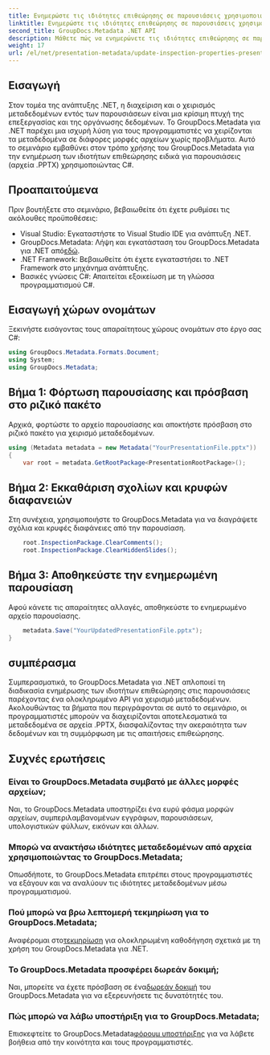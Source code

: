 ```yaml
---
title: Ενημερώστε τις ιδιότητες επιθεώρησης σε παρουσιάσεις χρησιμοποιώντας .NET
linktitle: Ενημερώστε τις ιδιότητες επιθεώρησης σε παρουσιάσεις χρησιμοποιώντας .NET
second_title: GroupDocs.Metadata .NET API
description: Μάθετε πώς να ενημερώνετε τις ιδιότητες επιθεώρησης σε παρουσιάσεις χρησιμοποιώντας .NET με GroupDocs.Metadata. Εύκολος, αποτελεσματικός χειρισμός μεταδεδομένων για αρχεία .PPTX.
weight: 17
url: /el/net/presentation-metadata/update-inspection-properties-presentations/
---
```

## Εισαγωγή
Στον τομέα της ανάπτυξης .NET, η διαχείριση και ο χειρισμός μεταδεδομένων εντός των παρουσιάσεων είναι μια κρίσιμη πτυχή της επεξεργασίας και της οργάνωσης δεδομένων. Το GroupDocs.Metadata για .NET παρέχει μια ισχυρή λύση για τους προγραμματιστές να χειρίζονται τα μεταδεδομένα σε διάφορες μορφές αρχείων χωρίς προβλήματα. Αυτό το σεμινάριο εμβαθύνει στον τρόπο χρήσης του GroupDocs.Metadata για την ενημέρωση των ιδιοτήτων επιθεώρησης ειδικά για παρουσιάσεις (αρχεία .PPTX) χρησιμοποιώντας C#.
## Προαπαιτούμενα
Πριν βουτήξετε στο σεμινάριο, βεβαιωθείτε ότι έχετε ρυθμίσει τις ακόλουθες προϋποθέσεις:
- Visual Studio: Εγκαταστήστε το Visual Studio IDE για ανάπτυξη .NET.
-  GroupDocs.Metadata: Λήψη και εγκατάσταση του GroupDocs.Metadata για .NET από[εδώ](https://releases.groupdocs.com/metadata/net/).
- .NET Framework: Βεβαιωθείτε ότι έχετε εγκαταστήσει το .NET Framework στο μηχάνημα ανάπτυξης.
- Βασικές γνώσεις C#: Απαιτείται εξοικείωση με τη γλώσσα προγραμματισμού C#.

## Εισαγωγή χώρων ονομάτων
Ξεκινήστε εισάγοντας τους απαραίτητους χώρους ονομάτων στο έργο σας C#:
```csharp
using GroupDocs.Metadata.Formats.Document;
using System;
using GroupDocs.Metadata;
```
## Βήμα 1: Φόρτωση παρουσίασης και πρόσβαση στο ριζικό πακέτο
Αρχικά, φορτώστε το αρχείο παρουσίασης και αποκτήστε πρόσβαση στο ριζικό πακέτο για χειρισμό μεταδεδομένων.

```csharp
using (Metadata metadata = new Metadata("YourPresentationFile.pptx"))
{
    var root = metadata.GetRootPackage<PresentationRootPackage>();
```
## Βήμα 2: Εκκαθάριση σχολίων και κρυφών διαφανειών
Στη συνέχεια, χρησιμοποιήστε το GroupDocs.Metadata για να διαγράψετε σχόλια και κρυφές διαφάνειες από την παρουσίαση.

```csharp
    root.InspectionPackage.ClearComments();
    root.InspectionPackage.ClearHiddenSlides();
```
## Βήμα 3: Αποθηκεύστε την ενημερωμένη παρουσίαση
Αφού κάνετε τις απαραίτητες αλλαγές, αποθηκεύστε το ενημερωμένο αρχείο παρουσίασης.

```csharp
    metadata.Save("YourUpdatedPresentationFile.pptx");
}
```

## συμπέρασμα
Συμπερασματικά, το GroupDocs.Metadata για .NET απλοποιεί τη διαδικασία ενημέρωσης των ιδιοτήτων επιθεώρησης στις παρουσιάσεις παρέχοντας ένα ολοκληρωμένο API για χειρισμό μεταδεδομένων. Ακολουθώντας τα βήματα που περιγράφονται σε αυτό το σεμινάριο, οι προγραμματιστές μπορούν να διαχειρίζονται αποτελεσματικά τα μεταδεδομένα σε αρχεία .PPTX, διασφαλίζοντας την ακεραιότητα των δεδομένων και τη συμμόρφωση με τις απαιτήσεις επιθεώρησης.

## Συχνές ερωτήσεις
### Είναι το GroupDocs.Metadata συμβατό με άλλες μορφές αρχείων;
Ναι, το GroupDocs.Metadata υποστηρίζει ένα ευρύ φάσμα μορφών αρχείων, συμπεριλαμβανομένων εγγράφων, παρουσιάσεων, υπολογιστικών φύλλων, εικόνων και άλλων.
### Μπορώ να ανακτήσω ιδιότητες μεταδεδομένων από αρχεία χρησιμοποιώντας το GroupDocs.Metadata;
Οπωσδήποτε, το GroupDocs.Metadata επιτρέπει στους προγραμματιστές να εξάγουν και να αναλύουν τις ιδιότητες μεταδεδομένων μέσω προγραμματισμού.
### Πού μπορώ να βρω λεπτομερή τεκμηρίωση για το GroupDocs.Metadata;
 Αναφέρομαι στο[τεκμηρίωση](https://tutorials.groupdocs.com/metadata/net/) για ολοκληρωμένη καθοδήγηση σχετικά με τη χρήση του GroupDocs.Metadata για .NET.
### Το GroupDocs.Metadata προσφέρει δωρεάν δοκιμή;
 Ναι, μπορείτε να έχετε πρόσβαση σε ένα[δωρεάν δοκιμή](https://releases.groupdocs.com/) του GroupDocs.Metadata για να εξερευνήσετε τις δυνατότητές του.
### Πώς μπορώ να λάβω υποστήριξη για το GroupDocs.Metadata;
 Επισκεφτείτε το GroupDocs.Metadata[φόρουμ υποστήριξης](https://forum.groupdocs.com/c/metadata/14) για να λάβετε βοήθεια από την κοινότητα και τους προγραμματιστές.